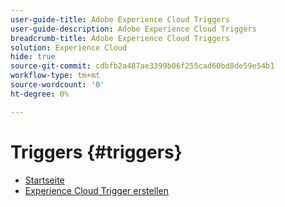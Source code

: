```yaml
---
user-guide-title: Adobe Experience Cloud Triggers
user-guide-description: Adobe Experience Cloud Triggers
breadcrumb-title: Adobe Experience Cloud Triggers
solution: Experience Cloud
hide: true
source-git-commit: cdbfb2a487ae3399b06f255cad60bd8de59e54b1
workflow-type: tm+mt
source-wordcount: '0'
ht-degree: 0%

---
```


# Triggers {#triggers}

* [Startseite](home.md)
* [Experience Cloud Trigger erstellen](create.md)
